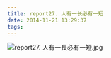 ```yaml
---
title: report27. 人有一长必有一短
date: 2014-11-21 13:29:37
tags:
---
```

![report27. 人有一長必有一短.jpg](https://i.loli.net/2018/03/23/5ab4c31367475.jpg)
